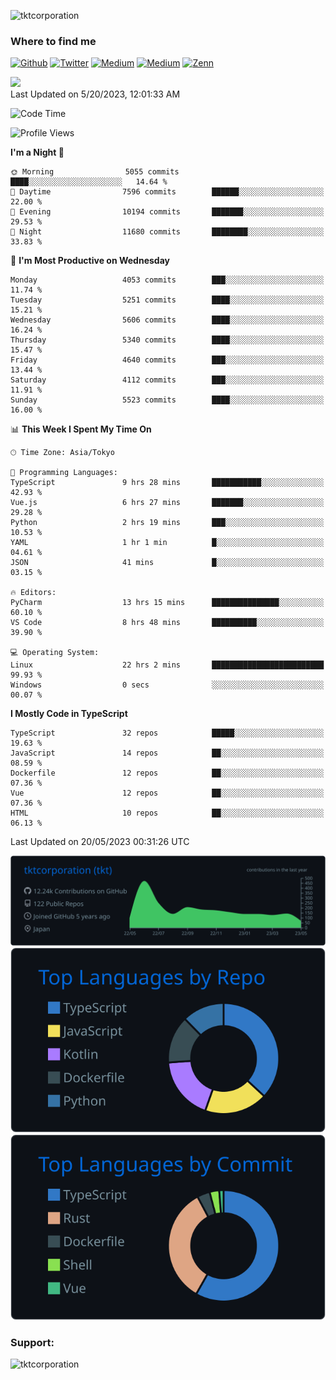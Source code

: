 <p align="left"> <img src="https://komarev.com/ghpvc/?username=tktcorporation&label=Profile%20views&color=0e75b6&style=flat" alt="tktcorporation" /> </p>

<h3>Where to find me</h3>
<p>
<a href="https://github.com/tktcorporation" target="_blank"><img alt="Github" src="https://img.shields.io/badge/GitHub-%2312100E.svg?&style=for-the-badge&logo=Github&logoColor=white" /></a>
<a href="https://twitter.com/tktcorporation" target="_blank"><img alt="Twitter" src="https://img.shields.io/badge/twitter-%231DA1F2.svg?&style=for-the-badge&logo=twitter&logoColor=white" /></a>
<a href="https://www.linkedin.com/in/tktcorporation" target="_blank"><img alt="Medium" src="https://img.shields.io/badge/linkdin-0a66c2.svg?&style=for-the-badge&logo=linkedin&logoColor=white" /></a>
<a href="https://qiita.com/tktcorporation" target="_blank"><img alt="Medium" src="https://img.shields.io/badge/qiita-55C500.svg?&style=for-the-badge&logo=qiita&logoColor=white" /></a>
<a href="https://zenn.dev/tktcorporation" target="_blank"><img alt="Zenn" src="https://img.shields.io/badge/Zenn-3EA8FF.svg?&style=for-the-badge&logo=Zenn&logoColor=white" /></a>
</p>

<!--START_SECTION:lapras-card-->
<a href="https://lapras.com/public/tktcorporation" target="_blank" rel="noopener noreferrer"><img src="https://lapras-card-generator.vercel.app/api/svg?e=3.89&b=3.48&i=3.58&b1=%23232323&b2=%236d6d6d&i1=%23212121&i2=%23818181&l=en" width="300" ></a>  
Last Updated on 5/20/2023, 12:01:33 AM
<!--END_SECTION:lapras-card-->
  
<!--START_SECTION:waka-->
![Code Time](http://img.shields.io/badge/Code%20Time-973%20hrs%2024%20mins-blue)

![Profile Views](http://img.shields.io/badge/Profile%20Views-0-blue)

**I'm a Night 🦉** 

```text
🌞 Morning                5055 commits        ████░░░░░░░░░░░░░░░░░░░░░   14.64 % 
🌆 Daytime                7596 commits        ██████░░░░░░░░░░░░░░░░░░░   22.00 % 
🌃 Evening                10194 commits       ███████░░░░░░░░░░░░░░░░░░   29.53 % 
🌙 Night                  11680 commits       ████████░░░░░░░░░░░░░░░░░   33.83 % 
```
📅 **I'm Most Productive on Wednesday** 

```text
Monday                   4053 commits        ███░░░░░░░░░░░░░░░░░░░░░░   11.74 % 
Tuesday                  5251 commits        ████░░░░░░░░░░░░░░░░░░░░░   15.21 % 
Wednesday                5606 commits        ████░░░░░░░░░░░░░░░░░░░░░   16.24 % 
Thursday                 5340 commits        ████░░░░░░░░░░░░░░░░░░░░░   15.47 % 
Friday                   4640 commits        ███░░░░░░░░░░░░░░░░░░░░░░   13.44 % 
Saturday                 4112 commits        ███░░░░░░░░░░░░░░░░░░░░░░   11.91 % 
Sunday                   5523 commits        ████░░░░░░░░░░░░░░░░░░░░░   16.00 % 
```


📊 **This Week I Spent My Time On** 

```text
🕑︎ Time Zone: Asia/Tokyo

💬 Programming Languages: 
TypeScript               9 hrs 28 mins       ███████████░░░░░░░░░░░░░░   42.93 % 
Vue.js                   6 hrs 27 mins       ███████░░░░░░░░░░░░░░░░░░   29.28 % 
Python                   2 hrs 19 mins       ███░░░░░░░░░░░░░░░░░░░░░░   10.53 % 
YAML                     1 hr 1 min          █░░░░░░░░░░░░░░░░░░░░░░░░   04.61 % 
JSON                     41 mins             █░░░░░░░░░░░░░░░░░░░░░░░░   03.15 % 

🔥 Editors: 
PyCharm                  13 hrs 15 mins      ███████████████░░░░░░░░░░   60.10 % 
VS Code                  8 hrs 48 mins       ██████████░░░░░░░░░░░░░░░   39.90 % 

💻 Operating System: 
Linux                    22 hrs 2 mins       █████████████████████████   99.93 % 
Windows                  0 secs              ░░░░░░░░░░░░░░░░░░░░░░░░░   00.07 % 
```

**I Mostly Code in TypeScript** 

```text
TypeScript               32 repos            █████░░░░░░░░░░░░░░░░░░░░   19.63 % 
JavaScript               14 repos            ██░░░░░░░░░░░░░░░░░░░░░░░   08.59 % 
Dockerfile               12 repos            ██░░░░░░░░░░░░░░░░░░░░░░░   07.36 % 
Vue                      12 repos            ██░░░░░░░░░░░░░░░░░░░░░░░   07.36 % 
HTML                     10 repos            ██░░░░░░░░░░░░░░░░░░░░░░░   06.13 % 
```




 Last Updated on 20/05/2023 00:31:26 UTC
<!--END_SECTION:waka-->

[![](https://raw.githubusercontent.com/tktcorporation/tktcorporation/master/profile-summary-card-output/github_dark/0-profile-details.svg)](https://github.com/vn7n24fzkq/github-profile-summary-cards)
[![](https://raw.githubusercontent.com/tktcorporation/tktcorporation/master/profile-summary-card-output/github_dark/1-repos-per-language.svg)](https://github.com/vn7n24fzkq/github-profile-summary-cards) [![](https://raw.githubusercontent.com/tktcorporation/tktcorporation/master/profile-summary-card-output/github_dark/2-most-commit-language.svg)](https://github.com/vn7n24fzkq/github-profile-summary-cards)

<h3 align="left">Support:</h3>
<p><a href="https://www.buymeacoffee.com/tktcorporation"> <img align="left" src="https://cdn.buymeacoffee.com/buttons/v2/default-yellow.png" height="50" width="210" alt="tktcorporation" /></a></p><br><br>
